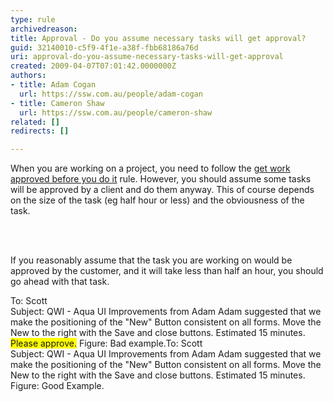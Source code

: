 ```yaml
---
type: rule
archivedreason: 
title: Approval - Do you assume necessary tasks will get approval?
guid: 32140010-c5f9-4f1e-a38f-fbb68186a76d
uri: approval-do-you-assume-necessary-tasks-will-get-approval
created: 2009-04-07T07:01:42.0000000Z
authors:
- title: Adam Cogan
  url: https://ssw.com.au/people/adam-cogan
- title: Cameron Shaw
  url: https://ssw.com.au/people/cameron-shaw
related: []
redirects: []

---
```



When you are working on a project, you need to follow the <a shape="rect" href="/Management/RulesToHappyClients/Pages/DoYouGetWorkApprovedBeforeYouDoIt.aspx">get work approved before you do it</a> rule. However, you should assume some tasks will be approved by a client and do them anyway. This of course depends on the size of the task (eg&#160;half hour&#160;or less) and the obviousness of the task. 

<br><excerpt class='endintro'></excerpt><br>

  <p>If you reasonably assume that the task you are working on would be approved by the customer, and it will take less than half an hour, you should go ahead with that task.</p>
<span class="ms-rteCustom-GreyBox">To&#58; Scott <br>
Subject&#58; QWI - Aqua UI Improvements from Adam Adam suggested that we make the positioning of the &quot;New&quot; Button consistent on all forms. Move the New to the right with the Save and close buttons. Estimated 15 minutes. <br>
<span style="background-color&#58;yellow;">Please approve.</span></span> <span class="ms-rteCustom-FigureBad">Figure&#58; Bad example.</span><span class="ms-rteCustom-GreyBox">To&#58; Scott <br>
Subject&#58; QWI - Aqua UI Improvements from Adam Adam suggested that we make the positioning of the &quot;New&quot; Button consistent on all forms. Move the New to the right with the Save and close buttons. Estimated 15 minutes.&#160;</span> <span class="ms-rteCustom-FigureGood">Figure&#58; Good Example.</span> 



